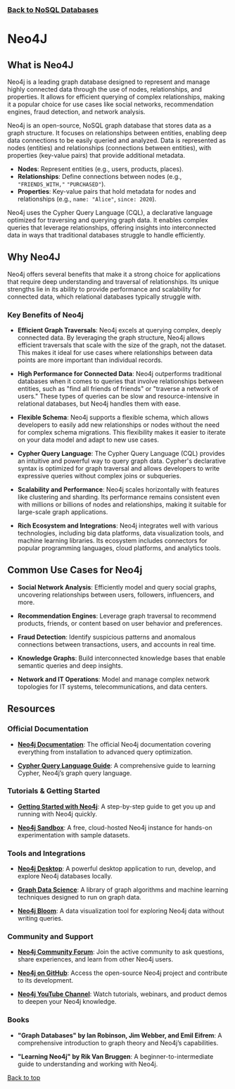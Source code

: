 ### [Back to NoSQL Databases](../readme.md)

# Neo4J

## What is Neo4J
Neo4j is a leading graph database designed to represent and manage highly connected data through the use of nodes, relationships, and properties. It allows for efficient querying of complex relationships, making it a popular choice for use cases like social networks, recommendation engines, fraud detection, and network analysis.

Neo4j is an open-source, NoSQL graph database that stores data as a graph structure. It focuses on relationships between entities, enabling deep data connections to be easily queried and analyzed. Data is represented as nodes (entities) and relationships (connections between entities), with properties (key-value pairs) that provide additional metadata.

- **Nodes**: Represent entities (e.g., users, products, places).
- **Relationships**: Define connections between nodes (e.g., `"FRIENDS_WITH,"` `"PURCHASED"`).
- **Properties**: Key-value pairs that hold metadata for nodes and relationships (e.g., `name: "Alice"`, `since: 2020`).

Neo4j uses the Cypher Query Language (CQL), a declarative language optimized for traversing and querying graph data. It enables complex queries that leverage relationships, offering insights into interconnected data in ways that traditional databases struggle to handle efficiently.

## Why Neo4J
Neo4j offers several benefits that make it a strong choice for applications that require deep understanding and traversal of relationships. Its unique strengths lie in its ability to provide performance and scalability for connected data, which relational databases typically struggle with.

### Key Benefits of Neo4j
- **Efficient Graph Traversals**: Neo4j excels at querying complex, deeply connected data. By leveraging the graph structure, Neo4j allows efficient traversals that scale with the size of the graph, not the dataset. This makes it ideal for use cases where relationships between data points are more important than individual records.
- **High Performance for Connected Data**: Neo4j outperforms traditional databases when it comes to queries that involve relationships between entities, such as "find all friends of friends" or "traverse a network of users." These types of queries can be slow and resource-intensive in relational databases, but Neo4j handles them with ease.

- **Flexible Schema**: Neo4j supports a flexible schema, which allows developers to easily add new relationships or nodes without the need for complex schema migrations. This flexibility makes it easier to iterate on your data model and adapt to new use cases.

- **Cypher Query Language**: The Cypher Query Language (CQL) provides an intuitive and powerful way to query graph data. Cypher's declarative syntax is optimized for graph traversal and allows developers to write expressive queries without complex joins or subqueries.

- **Scalability and Performance**: Neo4j scales horizontally with features like clustering and sharding. Its performance remains consistent even with millions or billions of nodes and relationships, making it suitable for large-scale graph applications.

- **Rich Ecosystem and Integrations**: Neo4j integrates well with various technologies, including big data platforms, data visualization tools, and machine learning libraries. Its ecosystem includes connectors for popular programming languages, cloud platforms, and analytics tools.

## Common Use Cases for Neo4j
- **Social Network Analysis**: Efficiently model and query social graphs, uncovering relationships between users, followers, influencers, and more.

- **Recommendation Engines**: Leverage graph traversal to recommend products, friends, or content based on user behavior and preferences.

- **Fraud Detection**: Identify suspicious patterns and anomalous connections between transactions, users, and accounts in real time.

- **Knowledge Graphs**: Build interconnected knowledge bases that enable semantic queries and deep insights.

- **Network and IT Operations**: Model and manage complex network topologies for IT systems, telecommunications, and data centers.

## Resources
### Official Documentation
- [**Neo4j Documentation**](https://neo4j.com/docs/): The official Neo4j documentation covering everything from installation to advanced query optimization.

- [**Cypher Query Language Guide**](https://neo4j.com/product/cypher-graph-query-language/): A comprehensive guide to learning Cypher, Neo4j’s graph query language.

### Tutorials & Getting Started
- [**Getting Started with Neo4j**](https://neo4j.com/docs/getting-started/): A step-by-step guide to get you up and running with Neo4j quickly.

- [**Neo4j Sandbox**](https://neo4j.com/sandbox/): A free, cloud-hosted Neo4j instance for hands-on experimentation with sample datasets.

### Tools and Integrations
- [**Neo4j Desktop**](https://neo4j.com/docs/desktop-manual/current/): A powerful desktop application to run, develop, and explore Neo4j databases locally.

- [**Graph Data Science**](https://neo4j.com/docs/graph-data-science/current/algorithms/): A library of graph algorithms and machine learning techniques designed to run on graph data.

- [**Neo4j Bloom**](https://neo4j.com/product/bloom/): A data visualization tool for exploring Neo4j data without writing queries.

### Community and Support
- [**Neo4j Community Forum**](https://community.neo4j.com/?ref=blog): Join the active community to ask questions, share experiences, and learn from other Neo4j users.

- [**Neo4j on GitHub**](https://github.com/neo4j): Access the open-source Neo4j project and contribute to its development.

- [**Neo4j YouTube Channel**](https://www.youtube.com/neo4j): Watch tutorials, webinars, and product demos to deepen your Neo4j knowledge.

### Books
- **"Graph Databases" by Ian Robinson, Jim Webber, and Emil Eifrem**: A comprehensive introduction to graph theory and Neo4j’s capabilities.

- **"Learning Neo4j" by Rik Van Bruggen**: A beginner-to-intermediate guide to understanding and working with Neo4j.

[Back to top](#top)